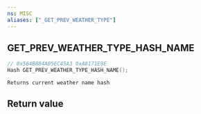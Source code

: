 ```yaml
---
ns: MISC
aliases: ["_GET_PREV_WEATHER_TYPE"]
---
```

## GET_PREV_WEATHER_TYPE_HASH_NAME

```c
// 0x564B884A05EC45A3 0xA8171E9E
Hash GET_PREV_WEATHER_TYPE_HASH_NAME();
```

```
Returns current weather name hash  
```

## Return value
